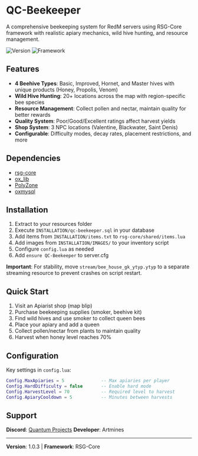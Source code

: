 # QC-Beekeeper

A comprehensive beekeeping system for RedM servers using RSG-Core framework with realistic apiary mechanics, wild hive hunting, and resource management.

![Version](https://img.shields.io/badge/version-1.0.3-blue.svg)
![Framework](https://img.shields.io/badge/framework-RSG--Core-green.svg)

## Features

- **4 Beehive Types**: Basic, Improved, Hornet, and Master hives with unique products (Honey, Propolis, Venom)
- **Wild Hive Hunting**: 20+ locations across the map with region-specific bee species
- **Resource Management**: Collect pollen and nectar, maintain quality for better rewards
- **Quality System**: Poor/Good/Excellent ratings affect harvest yields
- **Shop System**: 3 NPC locations (Valentine, Blackwater, Saint Denis)
- **Configurable**: Difficulty modes, decay rates, placement restrictions, and more

## Dependencies

- [rsg-core](https://github.com/Rexshack-RedM/rsg-core)
- [ox_lib](https://github.com/overextended/ox_lib)
- [PolyZone](https://github.com/mkafrin/PolyZone)
- [oxmysql](https://github.com/overextended/oxmysql)

## Installation

1. Extract to your resources folder
2. Execute `INSTALLATION/qc-beekeeper.sql` in your database
3. Add items from `INSTALLATION/items.txt` to `rsg-core/shared/items.lua`
4. Add images from `INSTALLATION/IMAGES/` to your inventory script
5. Configure `config.lua` as needed
6. Add `ensure QC-Beekeeper` to server.cfg

**Important**: For stability, move `stream/bee_house_gk_ytyp.ytyp` to a separate streaming resource to prevent crashes on script restart.

## Quick Start

1. Visit an Apiarist shop (map blip)
2. Purchase beekeeping supplies (smoker, beehive kit)
3. Find wild hives and use smoker to collect queen bees
4. Place your apiary and add a queen
5. Collect pollen/nectar from plants to maintain quality
6. Harvest when honey level reaches 70%

## Configuration

Key settings in `config.lua`:
```lua
Config.MaxApiaries = 5              -- Max apiaries per player
Config.HardDifficulty = false       -- Enable hard mode
Config.HarvestLevel = 70            -- Required level to harvest
Config.ApiaryCooldown = 5           -- Minutes between harvests
```

## Support

**Discord**: [Quantum Projects](https://discord.gg/kJ8ZrGM8TS)
**Developer**: Artmines

---

**Version**: 1.0.3 | **Framework**: RSG-Core
